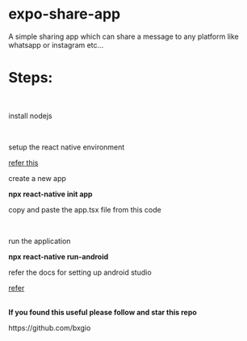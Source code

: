 # expo-share-app
A simple sharing app which can share a message to any platform like whatsapp or instagram etc...<br>
<h1>Steps:</h1><br>
<p>install nodejs</p><br>
<p>setup the react native environment</p><a href="https://reactnative.dev/docs/getting-started">refer this</a><br>
<p>create a new app</p><b>npx react-native init app</b><br>
<p>copy and paste the app.tsx file from this code</p><br>
<p>run the application</p><b>npx react-native run-android</b><br>
<p>refer the docs for setting up android studio</p><a href="https://reactnative.dev/docs/getting-started">refer</a>
<br><br><p></p><b>If you found this useful please follow and star this repo</b></p><a>https://github.com/bxgio</a>
